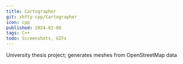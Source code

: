 ```yaml
---
title: Cartographer
git: shfty-cpp/Cartographer
icon: cpp
published: 2024-02-08
tags: C++
todo: Screenshots, GIFs
---
```


University thesis project; generates meshes from OpenStreetMap data

